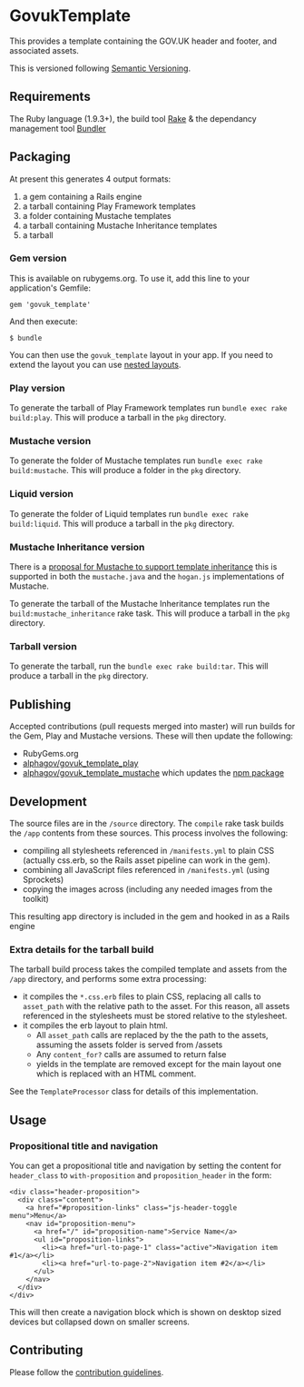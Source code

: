 # GovukTemplate

This provides a template containing the GOV.UK header and footer, and associated assets.

This is versioned following [Semantic Versioning](http://semver.org).

## Requirements

The Ruby language (1.9.3+), the build tool [Rake](http://rake.rubyforge.org/) & the dependancy management tool [Bundler](http://bundler.io/)

## Packaging

At present this generates 4 output formats:

1. a gem containing a Rails engine
2. a tarball containing Play Framework templates
3. a folder containing Mustache templates
4. a tarball containing Mustache Inheritance templates
5. a tarball

### Gem version

This is available on rubygems.org.  To use it, add this line to your application's Gemfile:

    gem 'govuk_template'

And then execute:

    $ bundle

You can then use the `govuk_template` layout in your app.  If you need to extend the layout you can use [nested layouts](http://guides.rubyonrails.org/layouts_and_rendering.html#using-nested-layouts).

### Play version

To generate the tarball of Play Framework templates run `bundle exec rake build:play`. This will produce a tarball in the `pkg` directory.

### Mustache version

To generate the folder of Mustache templates run `bundle exec rake build:mustache`. This will produce a folder in the `pkg` directory.

### Liquid version

To generate the folder of Liquid templates run `bundle exec rake build:liquid`. This will produce a tarball in the `pkg` directory.

### Mustache Inheritance version

There is a [proposal for Mustache to support template inheritance](https://github.com/mustache/spec/issues/38) this is supported in both the `mustache.java` and the `hogan.js` implementations of Mustache.

To generate the tarball of the Mustache Inheritance templates run the `build:mustache_inheritance` rake task. This will produce a tarball in the `pkg` directory.

### Tarball version

To generate the tarball, run the `bundle exec rake build:tar`. This will produce a tarball in the `pkg` directory.

## Publishing

Accepted contributions (pull requests merged into master) will run builds for the Gem, Play and Mustache versions. These will then update the following:

* RubyGems.org
* [alphagov/govuk_template_play](https://github.com/alphagov/govuk_template_play)
* [alphagov/govuk_template_mustache](https://github.com/alphagov/govuk_template_mustache) which updates the [npm package](https://npmjs.org/package/govuk_template_mustache)

## Development

The source files are in the `/source` directory.  The `compile` rake task builds the `/app` contents from these sources.  This process involves the following:

* compiling all stylesheets referenced in `/manifests.yml` to plain CSS (actually css.erb, so the Rails asset pipeline can work in the gem).
* combining all JavaScript files referenced in `/manifests.yml` (using Sprockets)
* copying the images across (including any needed images from the toolkit)

This resulting app directory is included in the gem and hooked in as a Rails engine

### Extra details for the tarball build

The tarball build process takes the compiled template and assets from the `/app` directory, and performs some extra processing:

* it compiles the `*.css.erb` files to plain CSS, replacing all calls to `asset_path` with the relative path to the asset.
  For this reason, all assets referenced in the stylesheets must be stored relative to the stylesheet.
* it compiles the erb layout to plain html.
    * All `asset_path` calls are replaced by the the path to the assets, assuming the assets folder is served from /assets
    * Any `content_for?` calls are assumed to return false
    * yields in the template are removed except for the main layout one which is replaced with an HTML comment.

See the `TemplateProcessor` class for details of this implementation.

## Usage

### Propositional title and navigation

You can get a propositional title and navigation by setting the content for `header_class` to `with-proposition` and `proposition_header` in the form:

    <div class="header-proposition">
      <div class="content">
        <a href="#proposition-links" class="js-header-toggle menu">Menu</a>
        <nav id="proposition-menu">
          <a href="/" id="proposition-name">Service Name</a>
          <ul id="proposition-links">
            <li><a href="url-to-page-1" class="active">Navigation item #1</a></li>
            <li><a href="url-to-page-2">Navigation item #2</a></li>
          </ul>
        </nav>
      </div>
    </div>

This will then create a navigation block which is shown on desktop sized devices but collapsed down on smaller screens.

## Contributing

Please follow the [contribution guidelines](https://github.com/alphagov/govuk_template/blob/master/CONTRIBUTING.md).
